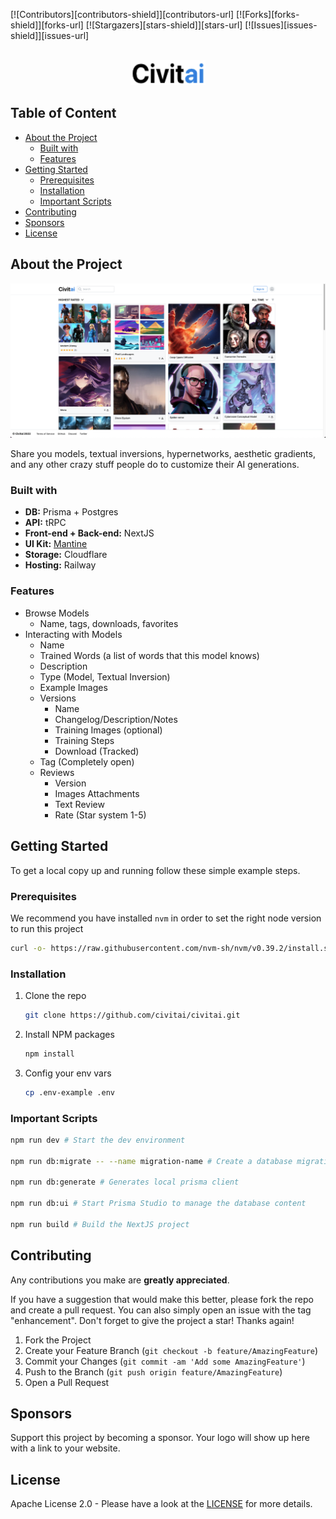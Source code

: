 [![Contributors][contributors-shield]][contributors-url]
[![Forks][forks-shield]][forks-url]
[![Stargazers][stars-shield]][stars-url]
[![Issues][issues-shield]][issues-url]

<br />
<div align="center">
  <a href="https://civitai.com/">
    <img src="media/logo.png" alt="Logo" width="120" height="40">
  </a>
</div>

## Table of Content
- [About the Project](#about-the-project)
  - [Built with](#built-with)
  - [Features](#features)
- [Getting Started](#getting-started)
  - [Prerequisites](#prerequisites)
  - [Installation](#installation)
  - [Important Scripts](#important-scripts)
- [Contributing](#contributing)
- [Sponsors](#sponsors)
- [License](#license)



## About the Project

![Civitai Homepage Screenshot](media/header.png)

Share you models, textual inversions, hypernetworks, aesthetic gradients, and any other crazy stuff people do to customize their AI generations.

### Built with
- **DB:** Prisma + Postgres
- **API:** tRPC
- **Front-end + Back-end:** NextJS
- **UI Kit:** [Mantine](https://mantine.dev/)
- **Storage:** Cloudflare
- **Hosting:** Railway

### Features
- Browse Models
  - Name, tags, downloads, favorites
- Interacting with Models
  - Name
  - Trained Words (a list of words that this model knows)
  - Description
  - Type (Model, Textual Inversion)
  - Example Images
  - Versions
    - Name
    - Changelog/Description/Notes
    - Training Images (optional)
    - Training Steps
    - Download (Tracked)
  - Tag (Completely open)
  - Reviews
    - Version
    - Images Attachments
    - Text Review
    - Rate (Star system 1-5)

## Getting Started

To get a local copy up and running follow these simple example steps.

### Prerequisites

We recommend you have installed `nvm` in order to set the right node version to run this project
```sh
curl -o- https://raw.githubusercontent.com/nvm-sh/nvm/v0.39.2/install.sh | bash
```

### Installation

1. Clone the repo
   ```sh
   git clone https://github.com/civitai/civitai.git
   ```
1. Install NPM packages
   ```sh
   npm install
   ```
1. Config your env vars
   ```sh
   cp .env-example .env
   ```

### Important Scripts
```sh
npm run dev # Start the dev environment

npm run db:migrate -- --name migration-name # Create a database migration with prisma after updating the schema

npm run db:generate # Generates local prisma client

npm run db:ui # Start Prisma Studio to manage the database content

npm run build # Build the NextJS project
```

## Contributing

Any contributions you make are **greatly appreciated**.

If you have a suggestion that would make this better, please fork the repo and create a pull request. You can also simply open an issue with the tag "enhancement".
Don't forget to give the project a star! Thanks again!

1. Fork the Project
1. Create your Feature Branch (`git checkout -b feature/AmazingFeature`)
1. Commit your Changes (`git commit -am 'Add some AmazingFeature'`)
1. Push to the Branch (`git push origin feature/AmazingFeature`)
1. Open a Pull Request

## Sponsors

Support this project by becoming a sponsor. Your logo will show up here with a link to your website.

## License
Apache License 2.0 - Please have a look at the [LICENSE](/LICENSE) for more details.

